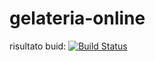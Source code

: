 # gelateria-online
risultato buid: [![Build Status](https://travis-ci.com/dariocurci/gelateria-online.svg?branch=main)](https://travis-ci.com/dariocurci/gelateria-online)
